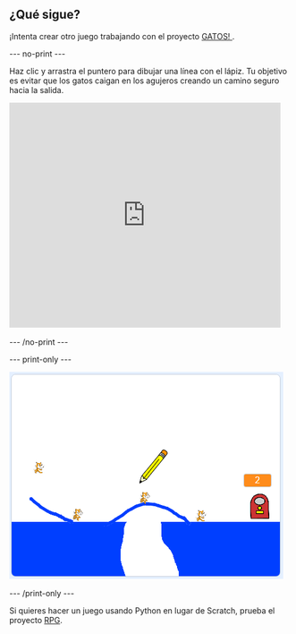 ## ¿Qué sigue?

¡Intenta crear otro juego trabajando con el proyecto [ GATOS! ](https://projects.raspberrypi.org/en/projects/cats?utm_source=pathway&utm_medium=whatnext&utm_campaign=projects).

\--- no-print \---

Haz clic y arrastra el puntero para dibujar una línea con el lápiz. Tu objetivo es evitar que los gatos caigan en los agujeros creando un camino seguro hacia la salida.

<div class="scratch-preview">
  <iframe allowtransparency="true" width="485" height="402" src="https://scratch.mit.edu/projects/embed/253667883/?autostart=false" frameborder="0" scrolling="no"></iframe>
</div>

\--- /no-print \---

\--- print-only \---

![Gatos terminados](images/cats-finished.png)

\--- /print-only \---

Si quieres hacer un juego usando Python en lugar de Scratch, prueba el proyecto [RPG](https://projects.raspberrypi.org/en/projects/rpg?utm_source=pathway&utm_medium=whatnext&utm_campaign=projects).